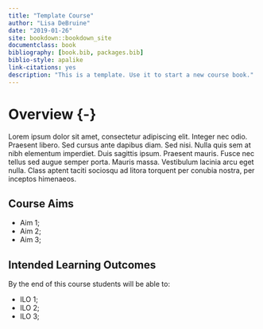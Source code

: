 ```yaml
--- 
title: "Template Course"
author: "Lisa DeBruine"
date: "2019-01-26"
site: bookdown::bookdown_site
documentclass: book
bibliography: [book.bib, packages.bib]
biblio-style: apalike
link-citations: yes
description: "This is a template. Use it to start a new course book."
---
```






# Overview {-}

Lorem ipsum dolor sit amet, consectetur adipiscing elit. Integer nec odio. Praesent libero. Sed cursus ante dapibus diam. Sed nisi. Nulla quis sem at nibh elementum imperdiet. Duis sagittis ipsum. Praesent mauris. Fusce nec tellus sed augue semper porta. Mauris massa. Vestibulum lacinia arcu eget nulla. Class aptent taciti sociosqu ad litora torquent per conubia nostra, per inceptos himenaeos. 

## Course Aims

* Aim 1;
* Aim 2;
* Aim 3;

## Intended Learning Outcomes

By the end of this course students will be able to:

* ILO 1;
* ILO 2;
* ILO 3;






